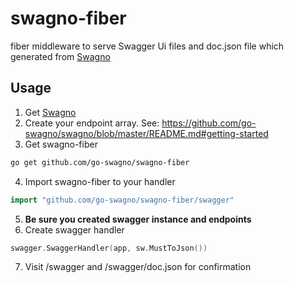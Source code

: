 # swagno-fiber
fiber middleware to serve Swagger Ui files and doc.json file which generated from [Swagno](https://github.com/go-swagno/swagno)

## Usage

1. Get [Swagno](https://github.com/go-swagno/swagno)
2. Create your endpoint array. See: https://github.com/go-swagno/swagno/blob/master/README.md#getting-started
3. Get swagno-fiber
```sh
go get github.com/go-swagno/swagno-fiber
```
4. Import swagno-fiber to your handler
```go
import "github.com/go-swagno/swagno-fiber/swagger"
```
5. **Be sure you created swagger instance and endpoints**
6. Create swagger handler
```go
swagger.SwaggerHandler(app, sw.MustToJson())
```
7. Visit /swagger and /swagger/doc.json for confirmation
